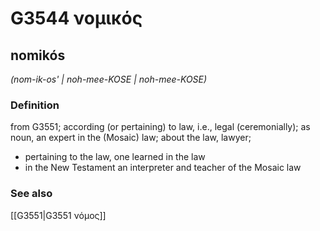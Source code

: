 # G3544 νομικός

## nomikós

_(nom-ik-os' | noh-mee-KOSE | noh-mee-KOSE)_

### Definition

from G3551; according (or pertaining) to law, i.e., legal (ceremonially); as noun, an expert in the (Mosaic) law; about the law, lawyer; 

- pertaining to the law, one learned in the law
- in the New Testament an interpreter and teacher of the Mosaic law

### See also

[[G3551|G3551 νόμος]]
